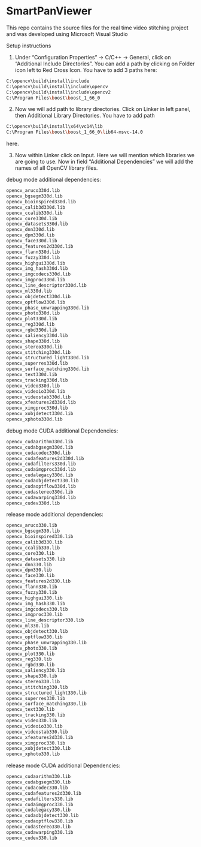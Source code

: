 # SmartPanViewer

This repo contains the source files for the real time video stitching project and was developed using Microsoft Visual Studio

Setup instructions

1. Under “Configuration Properties” -> C/C++ -> General, click on “Additional Include Directories”.
You can add a path by clicking on Folder icon left to Red Cross Icon. You have to add 3 paths here:

```sh
C:\opencv\build\install\include 
C:\opencv\build\install\include\opencv 
C:\opencv\build\install\include\opencv2
C:\Program Files\boost\boost_1_66_0
```

2. Now we will add path to library directories. 
Click on Linker in left panel, then Additional Library Directories.
You have to add path 

```sh
C:\opencv\build\install\x64\vc14\lib
C:\Program Files\boost\boost_1_66_0\lib64-msvc-14.0 
```

here.

3. Now within Linker click on Input. 
Here we will mention which libraries we are going to use. 
Now in field “Additional Dependencies” we will add the names of all OpenCV library files.

debug mode additional dependencies:

```sh
opencv_aruco330d.lib 
opencv_bgsegm330d.lib 
opencv_bioinspired330d.lib 
opencv_calib3d330d.lib 
opencv_ccalib330d.lib 
opencv_core330d.lib 
opencv_datasets330d.lib 
opencv_dnn330d.lib 
opencv_dpm330d.lib
opencv_face330d.lib
opencv_features2d330d.lib
opencv_flann330d.lib
opencv_fuzzy330d.lib
opencv_highgui330d.lib
opencv_img_hash330d.lib
opencv_imgcodecs330d.lib
opencv_imgproc330d.lib
opencv_line_descriptor330d.lib
opencv_ml330d.lib
opencv_objdetect330d.lib
opencv_optflow330d.lib
opencv_phase_unwrapping330d.lib
opencv_photo330d.lib 
opencv_plot330d.lib 
opencv_reg330d.lib 
opencv_rgbd330d.lib
opencv_saliency330d.lib 
opencv_shape330d.lib 
opencv_stereo330d.lib 
opencv_stitching330d.lib 
opencv_structured_light330d.lib
opencv_superres330d.lib 
opencv_surface_matching330d.lib
opencv_text330d.lib
opencv_tracking330d.lib
opencv_video330d.lib
opencv_videoio330d.lib
opencv_videostab330d.lib
opencv_xfeatures2d330d.lib
opencv_ximgproc330d.lib
opencv_xobjdetect330d.lib
opencv_xphoto330d.lib
```

debug mode CUDA additional Dependencies:

```sh
opencv_cudaarithm330d.lib
opencv_cudabgsegm330d.lib
opencv_cudacodec330d.lib
opencv_cudafeatures2d330d.lib
opencv_cudafilters330d.lib
opencv_cudaimgproc330d.lib
opencv_cudalegacy330d.lib
opencv_cudaobjdetect330.lib
opencv_cudaoptflow330d.lib
opencv_cudastereo330d.lib
opencv_cudawarping330d.lib
opencv_cudev330d.lib
```

release mode additional dependencies:

```sh
opencv_aruco330.lib 
opencv_bgsegm330.lib 
opencv_bioinspired330.lib 
opencv_calib3d330.lib 
opencv_ccalib330.lib 
opencv_core330.lib 
opencv_datasets330.lib 
opencv_dnn330.lib 
opencv_dpm330.lib
opencv_face330.lib
opencv_features2d330.lib
opencv_flann330.lib
opencv_fuzzy330.lib
opencv_highgui330.lib
opencv_img_hash330.lib
opencv_imgcodecs330.lib
opencv_imgproc330.lib
opencv_line_descriptor330.lib
opencv_ml330.lib
opencv_objdetect330.lib
opencv_optflow330.lib
opencv_phase_unwrapping330.lib
opencv_photo330.lib 
opencv_plot330.lib 
opencv_reg330.lib 
opencv_rgbd330.lib
opencv_saliency330.lib 
opencv_shape330.lib 
opencv_stereo330.lib 
opencv_stitching330.lib 
opencv_structured_light330.lib
opencv_superres330.lib 
opencv_surface_matching330.lib
opencv_text330.lib
opencv_tracking330.lib
opencv_video330.lib
opencv_videoio330.lib
opencv_videostab330.lib
opencv_xfeatures2d330.lib
opencv_ximgproc330.lib
opencv_xobjdetect330.lib
opencv_xphoto330.lib
```

release mode CUDA additional Dependencies:

```sh
opencv_cudaarithm330.lib
opencv_cudabgsegm330.lib
opencv_cudacodec330.lib
opencv_cudafeatures2d330.lib
opencv_cudafilters330.lib
opencv_cudaimgproc330.lib
opencv_cudalegacy330.lib
opencv_cudaobjdetect330.lib
opencv_cudaoptflow330.lib
opencv_cudastereo330.lib
opencv_cudawarping330.lib
opencv_cudev330.lib
```

